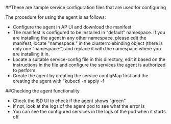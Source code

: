 ##These are sample service configuration files that are used for configuring

The procedure for using the agent is as follows:
- Configure the agent in AP UI and download the manifest
- The manifest is configured to be installed in "default" namespace. If you are installing the agent in any other namespace, 
please edit the manifest, locate "namespace:" in the clusterrolebinding object (there is only one "namespace:") and replace it with the namespace where you are installing it in.
- Locate a suitable service-config file in this directory, edit it based on the instructions in the file and configure the services the agent is authorized to perform
- Create the agent by creating the service configMap first and the creating the agent with "kubectl -n <your namespace> apply -f <edited manifest>
  
##Checking the agent functionality
- Check the ISD UI to check if the agent shows "green"
- If not, look at the logs of the agent pod to see what the error is
- You can see the configured services in the logs of the pod when it starts off
